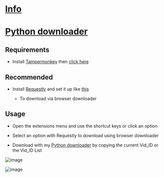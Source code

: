 # [Info](https://github.com/PatrickL546/How-to-download-hydrax-abyss.to)

# [Python downloader](https://github.com/PatrickL546/Hydrax-Abyss.to-DownloadHelper-Python)

## Requirements

- Install [Tampermonkey](https://www.tampermonkey.net/) then [click here](https://github.com/PatrickL546/Hydrax-Abyss.to-DownloadHelper/raw/master/Hydrax-Abyss.to-DownloadHelper.user.js)

## Recommended

- Install [Requestly](https://requestly.com/) and set it up like [this](https://github.com/PatrickL546/How-to-download-hydrax-abyss.to?tab=readme-ov-file#download-from-browser)

  - To download via browser downloader

## Usage

- Open the extensions menu and use the shortcut keys or click an option

- Select an option with Requestly to download using browser downloader

- Download with my [Python downloader](https://github.com/PatrickL546/Hydrax-Abyss.to-DownloadHelper-Python) by copying the current Vid_ID or the Vid_ID List

![image](https://github.com/user-attachments/assets/569cf49d-4740-4dcf-80c8-0d28bfcd50a5)

![image](https://github.com/user-attachments/assets/0fbc9b73-10e8-47f6-b842-e775421471d7)
